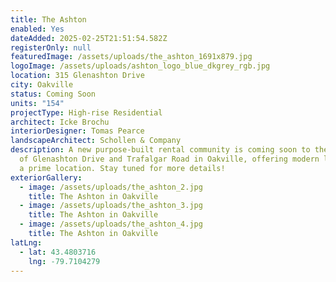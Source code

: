 ```yaml
---
title: The Ashton
enabled: Yes
dateAdded: 2025-02-25T21:51:54.582Z
registerOnly: null
featuredImage: /assets/uploads/the_ashton_1691x879.jpg
logoImage: /assets/uploads/ashton_logo_blue_dkgrey_rgb.jpg
location: 315 Glenashton Drive
city: Oakville
status: Coming Soon
units: "154"
projectType: High-rise Residential
architect: Icke Brochu
interiorDesigner: Tomas Pearce
landscapeArchitect: Schollen & Company
description: A new purpose-built rental community is coming soon to the corner
  of Glenashton Drive and Trafalgar Road in Oakville, offering modern living in
  a prime location. Stay tuned for more details!
exteriorGallery:
  - image: /assets/uploads/the_ashton_2.jpg
    title: The Ashton in Oakville
  - image: /assets/uploads/the_ashton_3.jpg
    title: The Ashton in Oakville
  - image: /assets/uploads/the_ashton_4.jpg
    title: The Ashton in Oakville
latLng:
  - lat: 43.4803716
    lng: -79.7104279
---
```

